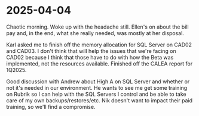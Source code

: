 # 2025-04-04

Chaotic morning. Woke up with the headache still. Ellen's on about the bill pay and, in the end, what she really needed, was mostly at her disposal.

Karl asked me to finish off the memory allocation for SQL Server on CAD02 and CAD03. I don't think that will help the issues that we're facing on CAD02 because I think that those have to do with how the Beta was implemented, not the resources available. Finished off the CALEA report for 1Q2025. 

Good discussion with Andrew about High A on SQL Server and whether or not it's needed in our environment. He wants to see me get some training on Rubrik so I can help with the SQL Servers I control and be able to take care of my own backups/restores/etc. Nik doesn't want to impact their paid training, so we'll find a compromise.

